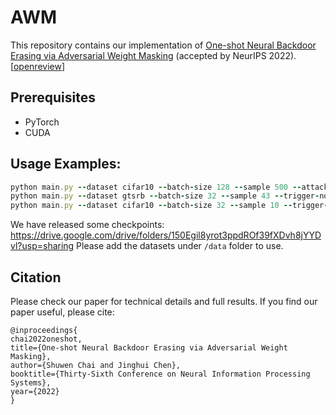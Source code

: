 # AWM
 
This repository contains our implementation of [One-shot Neural Backdoor Erasing via Adversarial Weight Masking](https://arxiv.org/abs/2207.04497) (accepted by NeurIPS 2022). \[[openreview](https://openreview.net/forum?id=Yb3dRKY170h)\]


## Prerequisites
* PyTorch
* CUDA


## Usage Examples:

```ruby
python main.py --dataset cifar10 --batch-size 128 --sample 500 --attack trojan-sq
python main.py --dataset gtsrb --batch-size 32 --sample 43 --trigger-norm 100 --attack a2a --arch small_vgg
python main.py --dataset cifar10 --batch-size 32 --sample 10 --trigger-norm 100 --attack badnets --alpha 0.99
```

We have released some checkpoints: https://drive.google.com/drive/folders/150Egil8yrot3ppdROf39fXDvh8jYYDvl?usp=sharing
Please add the datasets under `/data` folder to use.

## Citation
Please check our paper for technical details and full results. If you find our paper useful, please cite:

```
@inproceedings{
chai2022oneshot,
title={One-shot Neural Backdoor Erasing via Adversarial Weight Masking},
author={Shuwen Chai and Jinghui Chen},
booktitle={Thirty-Sixth Conference on Neural Information Processing Systems},
year={2022}
}
```
